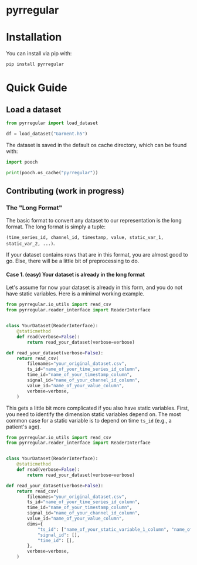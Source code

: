 # pyrregular

# Installation

You can install via pip with:

```bash
pip install pyrregular
```

# Quick Guide
## Load a dataset

```python
from pyrregular import load_dataset

df = load_dataset("Garment.h5")
```

The dataset is saved in the default os cache directory, which can be found with:

```python
import pooch

print(pooch.os_cache("pyrregular"))
```


## Contributing (work in progress)
### The "Long Format"
The basic format to convert any dataset to our representation is the long format.
The long format is simply a tuple:

```(time_series_id, channel_id, timestamp, value, static_var_1, static_var_2, ...)```.

If your dataset contains rows that are in this format, you are almost good to go. Else, there will be a little bit of preprocessing to do.

#### Case 1. (easy) Your dataset is already in the long format

Let's assume for now your dataset is already in this form, and you do not have static variables. Here is a minimal working example.

```python
from pyrregular.io_utils import read_csv
from pyrregular.reader_interface import ReaderInterface


class YourDataset(ReaderInterface):
    @staticmethod
    def read(verbose=False):
        return read_your_dataset(verbose=verbose)

def read_your_dataset(verbose=False):
    return read_csv(
        filenames="your_original_dataset.csv",
        ts_id="name_of_your_time_series_id_column",
        time_id="name_of_your_timestamp_column",
        signal_id="name_of_your_channel_id_column",
        value_id="name_of_your_value_column",
        verbose=verbose,
    )
```

This gets a little bit more complicated if you also have static variables. First, you need to identify the dimension static variables depend on. 
The most common case for a static variable is to depend on time `ts_id` (e.g., a patient's age).



```python
from pyrregular.io_utils import read_csv
from pyrregular.reader_interface import ReaderInterface


class YourDataset(ReaderInterface):
    @staticmethod
    def read(verbose=False):
        return read_your_dataset(verbose=verbose)

def read_your_dataset(verbose=False):
    return read_csv(
        filenames="your_original_dataset.csv",
        ts_id="name_of_your_time_series_id_column",
        time_id="name_of_your_timestamp_column",
        signal_id="name_of_your_channel_id_column",
        value_id="name_of_your_value_column",
        dims={
            "ts_id": ["name_of_your_static_variable_1_column", "name_of_your_static_variable_2_column"],
            "signal_id": [],
            "time_id": [],
        },
        verbose=verbose,
    )
```
